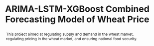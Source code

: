 ---
title: "ARIMA-LSTM-XGBoost Combined Forecasting Model of Wheat Price"
authors:
  - Weilin Ruan
  - Other Author
  - Another Author
pub: "College Students' Innovative Entrepreneurial Training Program"
pub_date: "2022"
selected: true
cover: "/images/Wheat-Price.png"
abstract: "This project aimed at regulating supply and demand in the wheat market, regulating pricing in the wheat market, and ensuring national food security."
links:
  Paper:
    url: "https://rwlinno.github.io/portfolios/wheat-price.pdf"
    target: "_blank"
--- 